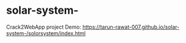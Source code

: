 # solar-system-
Crack2WebApp project
Demo:
https://tarun-rawat-007.github.io/solar-system-/solorsystem/index.html

